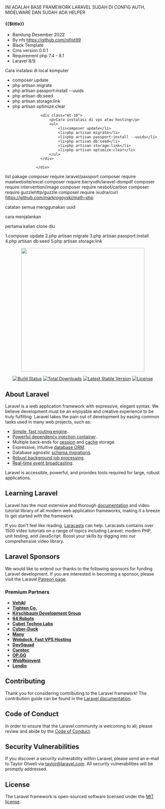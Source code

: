 INI ADALAH BASE FRAMEWORK LARAVEL SUDAH DI CONFIG AUTH, MIDELWARE DAN SUDAH ADA HELPER

<div class="card">
                  <div class="card-body">
                    <h4 class="card-title">{{$title}}</h4>
                    <div class="mt-10">
                        <ul>
                            <li>Bandung Desember 2022</li>
                            <li>By nfs <a href="https://github.com/nifist99">https://github.com/nifist99</a></li>
                            <li>Black Template</li>
                            <li>Cms version 0.0.1</li>
                            <li>Requirement php 7.4 - 8.1</li>
                            <li>Laravel 8/9</li>
                        </ul>
                    </div>
                    <div class="mt-10">
                        <p>Cara instalasi di local komputer</p>
                        <ul>
                            <li>composer update</li>
                            <li>php artisan migrate</li>
                            <li>php artisan passport:install --uuids</li>
                            <li>php artisan db:seed</li>
                            <li>php artisan storage:link</li>
                            <li>php artisan optimize:clear</li>
                        </ul>
                    </div>

                    <div class="mt-10">
                        <p>Cara instalasi di vps atau hosting</p>
                        <ul>
                            <li>composer update</li>
                            <li>php artisan migrate</li>
                            <li>php artisan passport:install --uuids</li>
                            <li>php artisan db:seed</li>
                            <li>php artisan storage:link</li>
                            <li>php artisan optimize:clear</li>
                        </ul>
                    </div>

                  </div>
        

list pakage
composer require laravel/passport
composer require maatwebsite/excel
composer require barryvdh/laravel-dompdf
composer require intervention/image
composer require nesbot/carbon
composer require guzzlehttp/guzzle
composer require ixudra/curl
https://github.com/markrogoyski/math-php




catatan
semua menggunakan uuid

cara menjalankan

pertama kalian clone dlu

1.composer update
2.php artisan migrate
3.php artisan passport:install
4.php artisan db:seed
5.php artisan storage:link


<p align="center"><a href="https://laravel.com" target="_blank"><img src="https://raw.githubusercontent.com/laravel/art/master/logo-lockup/5%20SVG/2%20CMYK/1%20Full%20Color/laravel-logolockup-cmyk-red.svg" width="400"></a></p>

<p align="center">
<a href="https://travis-ci.org/laravel/framework"><img src="https://travis-ci.org/laravel/framework.svg" alt="Build Status"></a>
<a href="https://packagist.org/packages/laravel/framework"><img src="https://img.shields.io/packagist/dt/laravel/framework" alt="Total Downloads"></a>
<a href="https://packagist.org/packages/laravel/framework"><img src="https://img.shields.io/packagist/v/laravel/framework" alt="Latest Stable Version"></a>
<a href="https://packagist.org/packages/laravel/framework"><img src="https://img.shields.io/packagist/l/laravel/framework" alt="License"></a>
</p>

## About Laravel

Laravel is a web application framework with expressive, elegant syntax. We believe development must be an enjoyable and creative experience to be truly fulfilling. Laravel takes the pain out of development by easing common tasks used in many web projects, such as:

- [Simple, fast routing engine](https://laravel.com/docs/routing).
- [Powerful dependency injection container](https://laravel.com/docs/container).
- Multiple back-ends for [session](https://laravel.com/docs/session) and [cache](https://laravel.com/docs/cache) storage.
- Expressive, intuitive [database ORM](https://laravel.com/docs/eloquent).
- Database agnostic [schema migrations](https://laravel.com/docs/migrations).
- [Robust background job processing](https://laravel.com/docs/queues).
- [Real-time event broadcasting](https://laravel.com/docs/broadcasting).

Laravel is accessible, powerful, and provides tools required for large, robust applications.

## Learning Laravel

Laravel has the most extensive and thorough [documentation](https://laravel.com/docs) and video tutorial library of all modern web application frameworks, making it a breeze to get started with the framework.

If you don't feel like reading, [Laracasts](https://laracasts.com) can help. Laracasts contains over 1500 video tutorials on a range of topics including Laravel, modern PHP, unit testing, and JavaScript. Boost your skills by digging into our comprehensive video library.

## Laravel Sponsors

We would like to extend our thanks to the following sponsors for funding Laravel development. If you are interested in becoming a sponsor, please visit the Laravel [Patreon page](https://patreon.com/taylorotwell).

### Premium Partners

- **[Vehikl](https://vehikl.com/)**
- **[Tighten Co.](https://tighten.co)**
- **[Kirschbaum Development Group](https://kirschbaumdevelopment.com)**
- **[64 Robots](https://64robots.com)**
- **[Cubet Techno Labs](https://cubettech.com)**
- **[Cyber-Duck](https://cyber-duck.co.uk)**
- **[Many](https://www.many.co.uk)**
- **[Webdock, Fast VPS Hosting](https://www.webdock.io/en)**
- **[DevSquad](https://devsquad.com)**
- **[Curotec](https://www.curotec.com/services/technologies/laravel/)**
- **[OP.GG](https://op.gg)**
- **[WebReinvent](https://webreinvent.com/?utm_source=laravel&utm_medium=github&utm_campaign=patreon-sponsors)**
- **[Lendio](https://lendio.com)**

## Contributing

Thank you for considering contributing to the Laravel framework! The contribution guide can be found in the [Laravel documentation](https://laravel.com/docs/contributions).

## Code of Conduct

In order to ensure that the Laravel community is welcoming to all, please review and abide by the [Code of Conduct](https://laravel.com/docs/contributions#code-of-conduct).

## Security Vulnerabilities

If you discover a security vulnerability within Laravel, please send an e-mail to Taylor Otwell via [taylor@laravel.com](mailto:taylor@laravel.com). All security vulnerabilities will be promptly addressed.

## License

The Laravel framework is open-sourced software licensed under the [MIT license](https://opensource.org/licenses/MIT).
